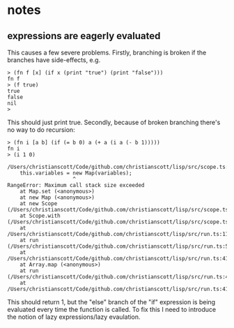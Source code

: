 # notes

## expressions are eagerly evaluated

This causes a few severe problems. Firstly, branching is broken if the branches have side-effects, e.g.

```
> (fn f [x] (if x (print "true") (print "false")))
fn f
> (f true)
true
false
nil
>
```

This should just print true. Secondly, because of broken branching there's no way to do recursion:

```
> (fn i [a b] (if (= b 0) a (+ a (i a (- b 1)))))
fn i
> (i 1 0)

/Users/christianscott/Code/github.com/christianscott/lisp/src/scope.ts:73
    this.variables = new Map(variables);
                     ^
RangeError: Maximum call stack size exceeded
    at Map.set (<anonymous>)
    at new Map (<anonymous>)
    at new Scope (/Users/christianscott/Code/github.com/christianscott/lisp/src/scope.ts:73:22)
    at Scope.with (/Users/christianscott/Code/github.com/christianscott/lisp/src/scope.ts:149:12)
    at /Users/christianscott/Code/github.com/christianscott/lisp/src/run.ts:110:35
    at run (/Users/christianscott/Code/github.com/christianscott/lisp/src/run.ts:53:25)
    at /Users/christianscott/Code/github.com/christianscott/lisp/src/run.ts:41:47
    at Array.map (<anonymous>)
    at run (/Users/christianscott/Code/github.com/christianscott/lisp/src/run.ts:41:34)
    at /Users/christianscott/Code/github.com/christianscott/lisp/src/run.ts:41:47
```

This should return 1, but the "else" branch of the "if" expression is being evaluated every time the function is called. To fix this I need to introduce the notion of lazy expressions/lazy evaulation.
